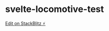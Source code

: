 # svelte-locomotive-test

[Edit on StackBlitz ⚡️](https://stackblitz.com/edit/sveltejs-kit-template-default-ypx8oc)